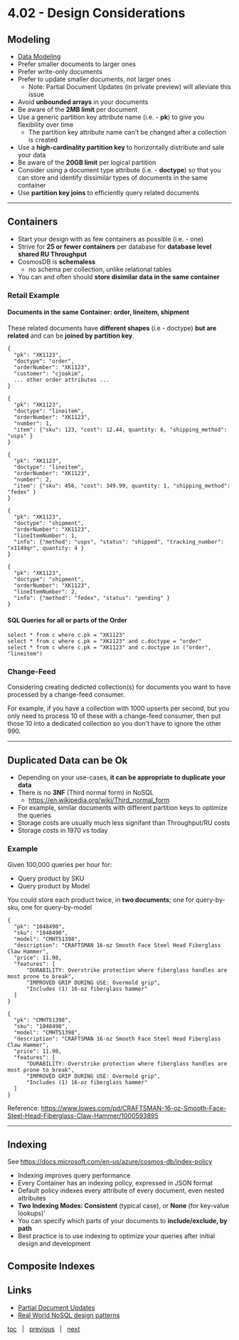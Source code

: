 # 4.02 - Design Considerations


## Modeling

- [Data Modeling](https://docs.microsoft.com/en-us/azure/cosmos-db/modeling-data)
- Prefer smaller documents to larger ones
- Prefer write-only documents
- Prefer to update smaller documents, not larger ones
  - Note: Partial Document Updates (in private preview) will alleviate this issue
- Avoid **unbounded arrays** in your documents
- Be aware of the **2MB limit** per document
- Use a generic partition key attribute name (i.e. - **pk**) to give you flexibility over time
  - The partition key attribute name can't be changed after a collection is created
- Use a **high-cardinality partition key** to horizontally distribute and sale your data
- Be aware of the **20GB limit** per logical partition
- Consider using a document type attribute (i.e. - **doctype**) so that you can
  store and identify dissimilar types of documents in the same container
- Use **partition key joins** to efficiently query related documents

---

## Containers

- Start your design with as few containers as possible (i.e. - one)
- Strive for **25 or fewer containers** per database for **database level shared RU Throughput**
- CosmosDB is **schemaless**
  - no schema per collection, unlike relational tables
- You can and often should **store disimilar data in the same container**

### Retail Example

#### Documents in the same Container: order, lineitem, shipment

These related documents have **different shapes** (i.e - doctype)
**but are related** and can be **joined by partition key**.

```
{
  "pk": "XK1123",
  "doctype": "order",
  "orderNumber": "XK1123",
  "customer": "cjoakim",
  ... other order attributes ...
}

{
  "pk": "XK1123",
  "doctype": "lineitem",
  "orderNumber": "XK1123",
  "number": 1,
  "item": {"sku": 123, "cost": 12.44, quantity: 6, "shipping_method": "usps" }
}

{
  "pk": "XK1123",
  "doctype": "lineitem",
  "orderNumber": "XK1123",
  "number": 2,
  "item": {"sku": 456, "cost": 349.99, quantity: 1, "shipping_method": "fedex" }
}

{
  "pk": "XK1123",
  "doctype": "shipment",
  "orderNumber": "XK1123",
  "lineItemNumber": 1,
  "info": {"method": "usps", "status": "shipped", "tracking_number": "x1149qr", quantity: 4 }
}

{
  "pk": "XK1123",
  "doctype": "shipment",
  "orderNumber": "XK1123",
  "lineItemNumber": 2,
  "info": {"method": "fedex", "status": "pending" }
}
```

#### SQL Queries for all or parts of the Order

```
select * from c where c.pk = "XK1123"
select * from c where c.pk = "XK1123" and c.doctype = "order"
select * from c where c.pk = "XK1123" and c.doctype in ("order", "lineitem")
```

### Change-Feed

Considering creating dedicted collection(s) for documents you want to have processed
by a change-feed consumer.

For example, if you have a collection with 1000 upserts per second, but you only
need to process 10 of these with a change-feed consumer, then put those 10
into a dedicated collection so you don't have to ignore the other 990.

---

## Duplicated Data can be Ok

- Depending on your use-cases, **it can be appropriate to duplicate your data**
- There is no **3NF** (Third normal form) in NoSQL
  - https://en.wikipedia.org/wiki/Third_normal_form
- For example, similar documents with different partition keys to optimize the queries
- Storage costs are usually much less signifant than Throughput/RU costs
- Storage costs in 1970 vs today

### Example

Given 100,000 queries per hour for:

- Query product by SKU
- Query product by Model

You could store each product twice, in **two documents**; one for query-by-sku, one for query-by-model

```
{
  "pk": "1048490",
  "sku": "1048490",
  "model": "CMHT51398",
  "description": "CRAFTSMAN 16-oz Smooth Face Steel Head Fiberglass Claw Hammer",
  "price": 11.98,
  "features": [
      "DURABILITY: Overstrike protection where fiberglass handles are most prone to break",
      "IMPROVED GRIP DURING USE: Overmold grip",
      "Includes (1) 16-oz fiberglass hammer"
  ]
}

{
  "pk": "CMHT51398",
  "sku": "1048490",
  "model": "CMHT51398",
  "description": "CRAFTSMAN 16-oz Smooth Face Steel Head Fiberglass Claw Hammer",
  "price": 11.98,
  "features": [
      "DURABILITY: Overstrike protection where fiberglass handles are most prone to break",
      "IMPROVED GRIP DURING USE: Overmold grip",
      "Includes (1) 16-oz fiberglass hammer"
  ]
}
```

Reference: https://www.lowes.com/pd/CRAFTSMAN-16-oz-Smooth-Face-Steel-Head-Fiberglass-Claw-Hammer/1000593895

---

## Indexing

See https://docs.microsoft.com/en-us/azure/cosmos-db/index-policy

- Indexing improves query performance 
- Every Container has an indexing policy, expressed in JSON format
- Default policy indexes every attribute of every document, even nested attributes
- **Two Indexing Modes: Consistent** (typical case), or **None** (for key-value lookups)'
- You can specify which parts of your documents to **include/exclude, by path**
- Best practice is to use indexing to optimize your queries after initial design and development

## Composite Indexes


## Links

- [Partial Document Updates](https://azure.microsoft.com/en-us/updates/partial-document-update-for-azure-cosmos-db-in-private-preview/)
- [Real World NoSQL design patterns](https://channel9.msdn.com/Events/Azure-Cosmos-DB/Azure-Cosmos-DB-Conf/Real-World-NoSQL-design-patterns-with-Azure-Cosmos-DB)



[toc](0_table_of_contents.md) &nbsp; |  &nbsp; [previous](4_01_design_process.md) &nbsp; | &nbsp; [next](4_03_relational_to_cosmos_example.md) &nbsp;
